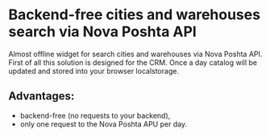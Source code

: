 # Backend-free cities and warehouses search via Nova Poshta API
Almost offline widget for search cities and warehouses via Nova Poshta API.
First of all this solution is designed for the CRM.
Once a day catalog will be updated and stored into your browser localstorage.
## Advantages:
* backend-free (no requests to your backend), 
* only one request to the Nova Poshta APU per day.
